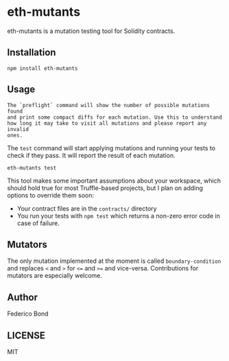 eth-mutants
===========

eth-mutants is a mutation testing tool for Solidity contracts.

## Installation

```
npm install eth-mutants
```

## Usage

```
The `preflight` command will show the number of possible mutations found
and print some compact diffs for each mutation. Use this to understand
how long it may take to visit all mutations and please report any invalid 
ones.
```

The `test` command will start applying mutations and running your tests to
check if they pass. It will report the result of each mutation.

```
eth-mutants test
```

This tool makes some important assumptions about your workspace, which should
hold true for most Truffle-based projects, but I plan on adding options to
override them soon:

 * Your contract files are in the `contracts/` directory
 * You run your tests with `npm test` which returns a non-zero error code in
   case of failure.

## Mutators

The only mutation implemented at the moment is called `boundary-condition`
and replaces `<` and `>` for `<=` and `>=` and vice-versa. Contributions for
mutators are especially welcome.

## Author

Federico Bond

## LICENSE

MIT
